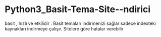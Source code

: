 # Python3_Basit-Tema-Site--ndirici

basit , hızlı ve etkilidir . Basit temaları indirmenizi sağlar sadece indexteki kaynakları indirmeye çalışır.
Sitelere göre hatalar verebilir 

